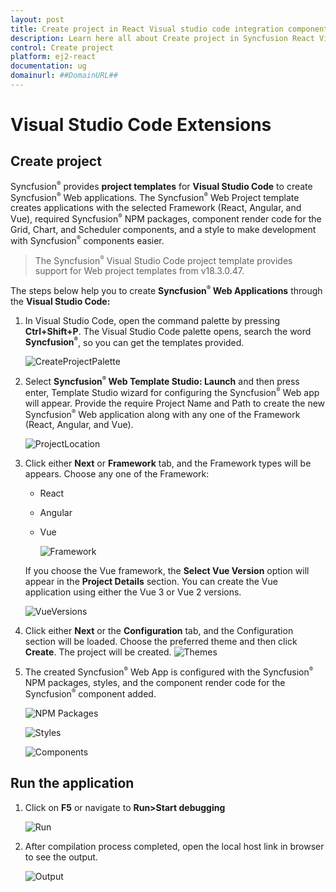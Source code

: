 ```yaml
---
layout: post
title: Create project in React Visual studio code integration component | Syncfusion
description: Learn here all about Create project in Syncfusion React Visual studio code integration component of Syncfusion Essential JS 2 and more.
control: Create project 
platform: ej2-react
documentation: ug
domainurl: ##DomainURL##
---
```


# Visual Studio Code Extensions

## Create project

Syncfusion<sup style="font-size:70%">&reg;</sup> provides **project templates** for **Visual Studio Code** to create Syncfusion<sup style="font-size:70%">&reg;</sup> Web applications. The Syncfusion<sup style="font-size:70%">&reg;</sup> Web Project template creates applications with the selected Framework (React, Angular, and Vue), required Syncfusion<sup style="font-size:70%">&reg;</sup> NPM packages, component render code for the Grid, Chart, and Scheduler components, and a style to make development with Syncfusion<sup style="font-size:70%">&reg;</sup> components easier.

   > The Syncfusion<sup style="font-size:70%">&reg;</sup> Visual Studio Code project template provides support for Web project templates from v18.3.0.47.

The steps below help you to create **Syncfusion<sup style="font-size:70%">&reg;</sup> Web Applications** through the **Visual Studio Code:**

1. In Visual Studio Code, open the command palette by pressing **Ctrl+Shift+P**. The Visual Studio Code palette opens, search the word **Syncfusion<sup style="font-size:70%">&reg;</sup>**, so you can get the templates provided.

    ![CreateProjectPalette](images/CreateProjectPalette.png)

2. Select **Syncfusion<sup style="font-size:70%">&reg;</sup> Web Template Studio: Launch** and then press enter, Template Studio wizard for configuring the Syncfusion<sup style="font-size:70%">&reg;</sup> Web app will appear. Provide the require Project Name and Path to create the new Syncfusion<sup style="font-size:70%">&reg;</sup> Web application along with any one of the Framework (React, Angular, and Vue).

    ![ProjectLocation](images/ProjectLocationName.png)

3. Click either **Next** or **Framework** tab, and the Framework types will be appears. Choose any one of the Framework:
   * React
   * Angular
   * Vue

     ![Framework](images/frameworktype.png)

    If you choose the Vue framework, the **Select Vue Version** option will appear in the **Project Details** section. You can create the Vue application using either the Vue 3 or Vue 2 versions.

    ![VueVersions](images/vue-versions.png)

4. Click either **Next** or the **Configuration** tab, and the Configuration section will be loaded. Choose the preferred theme and then click **Create**. The project will be created.
    ![Themes](images/Themes.png)

5. The created Syncfusion<sup style="font-size:70%">&reg;</sup> Web App is configured with the Syncfusion<sup style="font-size:70%">&reg;</sup> NPM packages, styles, and the component render code for the Syncfusion<sup style="font-size:70%">&reg;</sup> component added.

    ![NPM Packages](images/react-npm-install.png)

    ![Styles](images/react-styles.png)

    ![Components](images/react-components.png)

## Run the application

1. Click on **F5** or navigate to **Run>Start debugging**

    ![Run](images/run.png)

2. After compilation process completed, open the local host link in browser to see the output.

    ![Output](images/react-compilation.png)